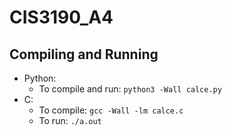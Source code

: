 # CIS3190_A4

## Compiling and Running
* Python: 
  * To compile and run: `python3 -Wall calce.py`
* C: 
  * To compile: `gcc -Wall -lm calce.c`
  * To run: `./a.out`
